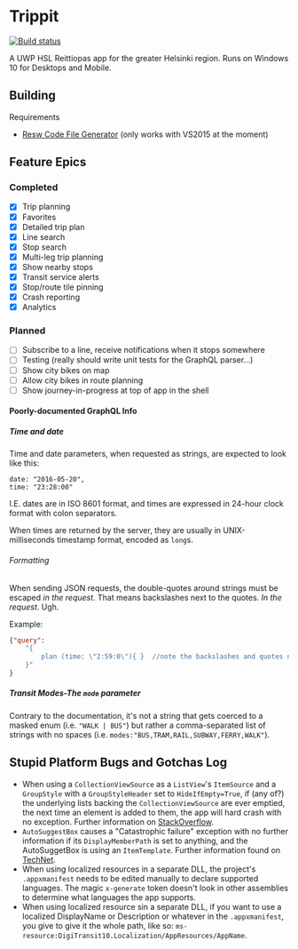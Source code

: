 # Trippit
[![Build status](https://ci.appveyor.com/api/projects/status/lkk8wtd9gochr8fs/branch/master?svg=true)](https://ci.appveyor.com/project/pingzing/digi-transit-10/branch/master)

A UWP HSL Reittiopas app for the greater Helsinki region. Runs on Windows 10 for Desktops and Mobile.

## Building
Requirements
* [Resw Code File Generator](https://reswcodegen.codeplex.com/) (only works with VS2015 at the moment)

## Feature Epics

### Completed

- [x] Trip planning
- [x] Favorites
- [x] Detailed trip plan
- [x] Line search
- [x] Stop search
- [x] Multi-leg trip planning
- [x] Show nearby stops
- [x] Transit service alerts
- [x] Stop/route tile pinning
- [x] Crash reporting
- [x] Analytics

### Planned

- [ ] Subscribe to a line, receive notifications when it stops somewhere
- [ ] Testing (really should write unit tests for the GraphQL parser...)
- [ ] Show city bikes on map
- [ ] Allow city bikes in route planning
- [ ] Show journey-in-progress at top of app in the shell

#### Poorly-documented GraphQL Info

##### Time and date
Time and date parameters, when requested as strings, are expected to look like this:
```
date: "2016-05-20",
time: "23:28:00"
```

I.E. dates are in ISO 8601 format, and times are expressed in 24-hour clock format with colon separators. 

When times are returned by the server, they are usually in UNIX-milliseconds timestamp format, encoded as `long`s.

###### Formatting
When sending JSON requests, the double-quotes around strings must be escaped _in the request_. That means backslashes next to the quotes. _In the request_. Ugh.

Example:
```JSON
{"query": 
	"{ 
		plan (time: \"2:59:0\"){ }	//note the backslashes and quotes next to the numerals
	}"
}
```

##### Transit Modes-The `mode` parameter
Contrary to the documentation, it's not a string that gets coerced to a masked enum (i.e. `"WALK | BUS"`) but rather a comma-separated list of strings with no spaces (i.e. `modes:"BUS,TRAM,RAIL,SUBWAY,FERRY,WALK"`). 

## Stupid Platform Bugs and Gotchas Log
 * When using a `CollectionViewSource` as a `ListView`'s `ItemSource` and a `GroupStyle` with a `GroupStyleHeader` set to `HideIfEmpty=True`, if (any of?) the underlying lists backing the `CollectionViewSource` are ever emptied, the next time an element is added to them, the app will hard crash with no exception. Further information on [StackOverflow](http://stackoverflow.com/questions/24398252/is-there-a-bug-inside-groupstyle-hidesifempty).
 * `AutoSuggestBox` causes a "Catastrophic failure" exception with no further information if its `DisplayMemberPath` is set to anything, and the AutoSuggetBox is using an `ItemTemplate`. Further information found on [TechNet](https://social.msdn.microsoft.com/Forums/sqlserver/en-US/194e87b9-312e-4282-ac5d-a240a917cbaa/uwp-setting-autosuggestbox-items-results-in-catastrophic-failure-because-of-itemtemplate?forum=wpdevelop).
 * When using localized resources in a separate DLL, the project's `.appxmanifest` needs to be edited manually to declare supported languages. The magic `x-generate` token doesn't look in other assemblies to determine what languages the app supports.
 * When using localized resource sin a separate DLL, if you want to use a localized DisplayName or Description or whatever in the `.appxmanifest`, you give to give it the whole path, like so: `ms-resource:DigiTransit10.Localization/AppResources/AppName`.
